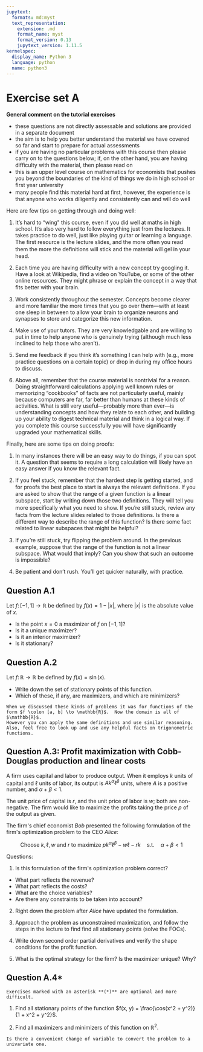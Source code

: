 ```yaml
---
jupytext:
  formats: md:myst
  text_representation:
    extension: .md
    format_name: myst
    format_version: 0.13
    jupytext_version: 1.11.5
kernelspec:
  display_name: Python 3
  language: python
  name: python3
---
```


# Exercise set A

**General comment on the tutorial exercises**

- these questions are not directly assessable and solutions are provided in a separate document
- the aim is to help you better understand the material we have covered so far and start to prepare for actual assessments
- if you are having no particular problems with this course then
please carry on to the questions below; if, on the other hand, you are having difﬁculty with the material, then please read on
- this is an upper level course on mathematics for economists that pushes you beyond the boundaries of the kind of things we do in high school or ﬁrst year university
- many people ﬁnd this material hard at ﬁrst, however, the experience is that anyone who works diligently and consistently can and will do well

Here are few tips on getting through and doing well:

1. It’s hard to “wing" this course, even if you did well at maths in high school. It’s also very hard to follow everything just from the lectures. 
It takes practice to do well, just like playing guitar or learning a language. The ﬁrst resource is the lecture slides, and the more often you read them the more the deﬁnitions will stick and the material will gel in your head.

2. Each time you are having difficulty with a new concept try googling it. Have a look at Wikipedia, find a video on YouTube, or some of the other online resources. They might phrase or explain the concept in a way that ﬁts better with your brain.

3. Work consistently throughout the semester. Concepts become clearer and more familiar the more times that you go over them—with at least one sleep in between to allow your brain to organize neurons and synapses to store and categorize this new information.

4. Make use of your tutors. They are very knowledgable and are willing to put in time to help anyone who is genuinely trying (although much less inclined to help those who aren’t).

5. Send me feedback if you think it’s something I can help with (e.g., more practice questions on a certain topic) or drop in during my ofﬁce hours to discuss.

6. Above all, remember that the course material is nontrivial for a reason. Doing straightforward calculations applying well known rules or memorizing “cookbooks" of facts are not particularly useful, mainly because computers are far, far better than humans at these kinds of activities. What is still very useful—probably more than ever—is understanding concepts and how they relate to each other, and building up your ability to digest technical material and think in a logical way. 
If you complete this course successfully you will have signiﬁcantly upgraded your mathematical skills.

Finally, here are some tips on doing proofs:

1. In many instances there will be an easy way to do things, if you can spot it. A question that seems to require a long calculation will likely have an easy answer if you know the relevant fact.

2. If you feel stuck, remember that the hardest step is getting started, and for proofs the best place to start is always the relevant deﬁnitions. If you are asked to show that the range of a given function is a linear subspace, start by writing down those two deﬁnitions. They will tell you more speciﬁcally what you need to show. If you’re still stuck, review any facts from the lecture slides related to those deﬁnitions. Is there a different way to describe the range of this function? Is there some fact related to linear subspaces that might be helpful?

3. If you’re still stuck, try ﬂipping the problem around. In the previous example, suppose that the range of the function is not a linear subspace. What would that imply? Can you show that such an outcome is impossible?

4. Be patient and don’t rush. You’ll get quicker naturally, with practice.

## Question A.1

Let $f \colon [-1, 1] \to \mathbb{R}$ be defined by $f(x) = 1 - |x|$, where $|x|$ is the absolute value of $x$.  
- Is the point $x = 0$ a maximizer of $f$ on $[-1, 1]$?
- Is it a unique maximizer?
- Is it an interior maximizer?
- Is it stationary?

## Question A.2

Let $f \colon \mathbb{R} \to \mathbb{R}$ be defined by $f(x) = \sin(x)$.
- Write down the set of stationary points of this function.
- Which of these, if any, are maximizers, and which are minimizers?

```{tip}
When we discussed these kinds of problems it was for functions of the form $f \colon [a, b] \to \mathbb{R}$.  Now the domain is all of $\mathbb{R}$.
However you can apply the same definitions and use similar reasoning.  Also, feel free to look up and use any helpful facts on trigonometric functions.
```

## Question A.3: Profit maximization with Cobb-Douglas production and linear costs

A firm uses capital and labor to produce output. 
When it employs $k$ units of capital and $\ell$ units of labor, its output is $A k^{\alpha} \ell^{\beta}$ units, where $A$ is a positive number, and $\alpha + \beta < 1$.

The unit price of capital is $r$, and the unit price of labor is $w$; both are non-negative. 
The firm would like to maximize the profits taking the price $p$ of the output as given.

The firm's chief economist *Bob* presented the following formulation of the firm's optimization problem to the CEO *Alice*:

$$
\text{Choose } k, \ell, w \text{ and } r \text{ to maximize } 
p k^{\alpha} \ell^{\beta} - w \ell - r k 
\quad \mathrm{s.t.} \quad
\alpha + \beta < 1
$$

Questions:

1. Is this formulation of the firm's optimization problem correct?
  - What part reflects the revenue?
  - What part reflects the costs?
  - What are the choice variables?
  - Are there any constraints to be taken into account?

2. Right down the problem after *Alice* have updated the formulation.

3. Approach the problem as unconstrained maximization, and follow the steps in the lecture to find find all stationary points (solve the FOCs).

4. Write down second order partial derivatives and verify the shape conditions for the profit function.

5. What is the optimal strategy for the firm? Is the maximizer unique? Why?


## Question A.4*

```{note}
Exercises marked with an asterisk **(*)** are optional and more difficult.
```

1. Find all stationary points of the function 
$f(x, y) = \frac{\cos(x^2 + y^2)}{1 + x^2 + y^2}$.

2. Find all maximizers and minimizers of this function on $\mathbb{R}^2$.

```{hint}
Is there a convenient change of variable to convert the problem to a univariate one.
```

